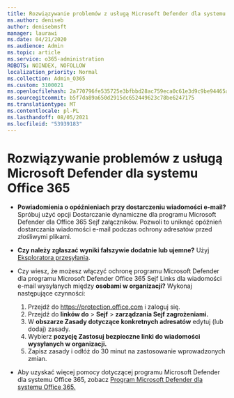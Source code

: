 ```yaml
---
title: Rozwiązywanie problemów z usługą Microsoft Defender dla systemu Office 365
ms.author: deniseb
author: denisebmsft
manager: laurawi
ms.date: 04/21/2020
ms.audience: Admin
ms.topic: article
ms.service: o365-administration
ROBOTS: NOINDEX, NOFOLLOW
localization_priority: Normal
ms.collection: Admin_O365
ms.custom: 3100021
ms.openlocfilehash: 2a770796fe535725e3bfbbd28ac759eca0c61e3d9c9be94465af2d0988bff7c9
ms.sourcegitcommit: b5f7da89a650d2915dc652449623c78be6247175
ms.translationtype: MT
ms.contentlocale: pl-PL
ms.lasthandoff: 08/05/2021
ms.locfileid: "53939183"
---
```

# <a name="troubleshoot-issues-with-microsoft-defender-for-office-365"></a>Rozwiązywanie problemów z usługą Microsoft Defender dla systemu Office 365

- **Powiadomienia o opóźnieniach przy dostarczeniu wiadomości e-mail?** Spróbuj użyć opcji Dostarczanie dynamiczne dla programu Microsoft Defender dla Office 365 Sejf załączników. Pozwoli to uniknąć opóźnień dostarczania wiadomości e-mail podczas ochrony adresatów przed złośliwymi plikami.
- **Czy należy zgłaszać wyniki fałszywie dodatnie lub ujemne?** Użyj [Eksploratora przesyłania](https://protection.office.com/reportsubmission).
- Czy wiesz, że możesz włączyć ochronę programu Microsoft Defender dla programu Microsoft Defender Office 365 Sejf Links dla wiadomości e-mail wysyłanych między **osobami w organizacji?** Wykonaj następujące czynności:
    1. Przejdź do https://protection.office.com i zaloguj się.
    2. Przejdź do **linków do**  >  **Sejf**  >  **zarządzania Sejf zagrożeniami.**
    3. W **obszarze Zasady dotyczące konkretnych adresatów** edytuj (lub dodaj) zasady.
    4. Wybierz **pozycję Zastosuj bezpieczne linki do wiadomości wysyłanych w organizacji.**
    5. Zapisz zasady i odłóż do 30 minut na zastosowanie wprowadzonych zmian.

- Aby uzyskać więcej pomocy dotyczącej programu Microsoft Defender dla systemu Office 365, zobacz [Program Microsoft Defender dla systemu Office 365.](/microsoft-365/security/office-365-security/office-365-atp)